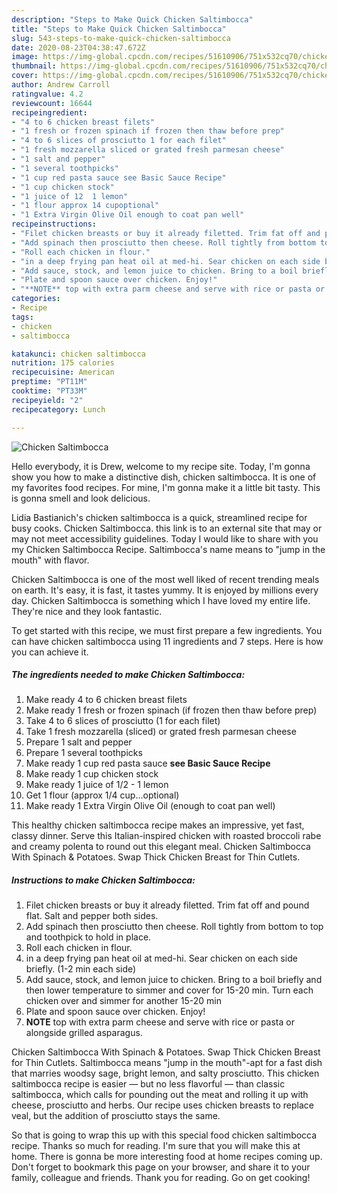 ```yaml
---
description: "Steps to Make Quick Chicken Saltimbocca"
title: "Steps to Make Quick Chicken Saltimbocca"
slug: 543-steps-to-make-quick-chicken-saltimbocca
date: 2020-08-23T04:38:47.672Z
image: https://img-global.cpcdn.com/recipes/51610906/751x532cq70/chicken-saltimbocca-recipe-main-photo.jpg
thumbnail: https://img-global.cpcdn.com/recipes/51610906/751x532cq70/chicken-saltimbocca-recipe-main-photo.jpg
cover: https://img-global.cpcdn.com/recipes/51610906/751x532cq70/chicken-saltimbocca-recipe-main-photo.jpg
author: Andrew Carroll
ratingvalue: 4.2
reviewcount: 16644
recipeingredient:
- "4 to 6 chicken breast filets"
- "1 fresh or frozen spinach if frozen then thaw before prep"
- "4 to 6 slices of prosciutto 1 for each filet"
- "1 fresh mozzarella sliced or grated fresh parmesan cheese"
- "1 salt and pepper"
- "1 several toothpicks"
- "1 cup red pasta sauce see Basic Sauce Recipe"
- "1 cup chicken stock"
- "1 juice of 12  1 lemon"
- "1 flour approx 14 cupoptional"
- "1 Extra Virgin Olive Oil enough to coat pan well"
recipeinstructions:
- "Filet chicken breasts or buy it already filetted. Trim fat off and pound flat. Salt and pepper both sides."
- "Add spinach then prosciutto then cheese. Roll tightly from bottom to top and toothpick to hold in place."
- "Roll each chicken in flour."
- "in a deep frying pan heat oil at med-hi. Sear chicken on each side briefly. (1-2 min each side)"
- "Add sauce, stock, and lemon juice to chicken. Bring to a boil briefly and then lower temperature to simmer and cover for 15-20 min. Turn each chicken over and simmer for another 15-20 min"
- "Plate and spoon sauce over chicken. Enjoy!"
- "**NOTE** top with extra parm cheese and serve with rice or pasta or alongside grilled asparagus."
categories:
- Recipe
tags:
- chicken
- saltimbocca

katakunci: chicken saltimbocca 
nutrition: 175 calories
recipecuisine: American
preptime: "PT11M"
cooktime: "PT33M"
recipeyield: "2"
recipecategory: Lunch

---
```



![Chicken Saltimbocca](https://img-global.cpcdn.com/recipes/51610906/751x532cq70/chicken-saltimbocca-recipe-main-photo.jpg)

Hello everybody, it is Drew, welcome to my recipe site. Today, I'm gonna show you how to make a distinctive dish, chicken saltimbocca. It is one of my favorites food recipes. For mine, I'm gonna make it a little bit tasty. This is gonna smell and look delicious.

Lidia Bastianich&#39;s chicken saltimbocca is a quick, streamlined recipe for busy cooks. Chicken Saltimbocca. this link is to an external site that may or may not meet accessibility guidelines. Today I would like to share with you my Chicken Saltimbocca Recipe. Saltimbocca&#39;s name means to &#34;jump in the mouth&#34; with flavor.

Chicken Saltimbocca is one of the most well liked of recent trending meals on earth. It's easy, it is fast, it tastes yummy. It is enjoyed by millions every day. Chicken Saltimbocca is something which I have loved my entire life. They're nice and they look fantastic.


To get started with this recipe, we must first prepare a few ingredients. You can have chicken saltimbocca using 11 ingredients and 7 steps. Here is how you can achieve it.

<!--inarticleads1-->

##### The ingredients needed to make Chicken Saltimbocca:

1. Make ready 4 to 6 chicken breast filets
1. Make ready 1 fresh or frozen spinach (if frozen then thaw before prep)
1. Take 4 to 6 slices of prosciutto (1 for each filet)
1. Take 1 fresh mozzarella (sliced) or grated fresh parmesan cheese
1. Prepare 1 salt and pepper
1. Prepare 1 several toothpicks
1. Make ready 1 cup red pasta sauce **see Basic Sauce Recipe**
1. Make ready 1 cup chicken stock
1. Make ready 1 juice of 1/2 - 1 lemon
1. Get 1 flour (approx 1/4 cup...optional)
1. Make ready 1 Extra Virgin Olive Oil (enough to coat pan well)


This healthy chicken saltimbocca recipe makes an impressive, yet fast, classy dinner. Serve this Italian-inspired chicken with roasted broccoli rabe and creamy polenta to round out this elegant meal. Chicken Saltimbocca With Spinach &amp; Potatoes. Swap Thick Chicken Breast for Thin Cutlets. 

<!--inarticleads2-->

##### Instructions to make Chicken Saltimbocca:

1. Filet chicken breasts or buy it already filetted. Trim fat off and pound flat. Salt and pepper both sides.
1. Add spinach then prosciutto then cheese. Roll tightly from bottom to top and toothpick to hold in place.
1. Roll each chicken in flour.
1. in a deep frying pan heat oil at med-hi. Sear chicken on each side briefly. (1-2 min each side)
1. Add sauce, stock, and lemon juice to chicken. Bring to a boil briefly and then lower temperature to simmer and cover for 15-20 min. Turn each chicken over and simmer for another 15-20 min
1. Plate and spoon sauce over chicken. Enjoy!
1. **NOTE** top with extra parm cheese and serve with rice or pasta or alongside grilled asparagus.


Chicken Saltimbocca With Spinach &amp; Potatoes. Swap Thick Chicken Breast for Thin Cutlets. Saltimbocca means &#34;jump in the mouth&#34;-apt for a fast dish that marries woodsy sage, bright lemon, and salty prosciutto. This chicken saltimbocca recipe is easier — but no less flavorful — than classic saltimbocca, which calls for pounding out the meat and rolling it up with cheese, prosciutto and herbs. Our recipe uses chicken breasts to replace veal, but the addition of prosciutto stays the same. 

So that is going to wrap this up with this special food chicken saltimbocca recipe. Thanks so much for reading. I'm sure that you will make this at home. There is gonna be more interesting food at home recipes coming up. Don't forget to bookmark this page on your browser, and share it to your family, colleague and friends. Thank you for reading. Go on get cooking!
